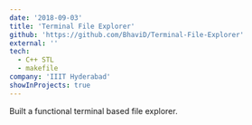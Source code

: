 ```yaml
---
date: '2018-09-03'
title: 'Terminal File Explorer'
github: 'https://github.com/BhaviD/Terminal-File-Explorer'
external: ''
tech:
  - C++ STL
  - makefile
company: 'IIIT Hyderabad'
showInProjects: true
---
```


Built a functional terminal based file explorer.

